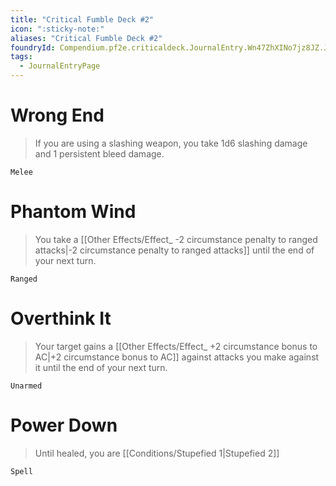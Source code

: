 ```yaml
---
title: "Critical Fumble Deck #2"
icon: ":sticky-note:"
aliases: "Critical Fumble Deck #2"
foundryId: Compendium.pf2e.criticaldeck.JournalEntry.Wn47ZhXINo7jz8JZ.JournalEntryPage.jvnfW76s6YjUo71n
tags:
  - JournalEntryPage
---
```

# Wrong End

> If you are using a slashing weapon, you take 1d6 slashing damage and 1 persistent bleed damage.

`Melee`

# Phantom Wind

> You take a [[Other Effects/Effect\_ -2 circumstance penalty to ranged attacks|-2 circumstance penalty to ranged attacks]] until the end of your next turn.

`Ranged`

# Overthink It

> Your target gains a [[Other Effects/Effect\_ +2 circumstance bonus to AC|+2 circumstance bonus to AC]] against attacks you make against it until the end of your next turn.

`Unarmed`

# Power Down

> Until healed, you are [[Conditions/Stupefied 1|Stupefied 2]]

`Spell`